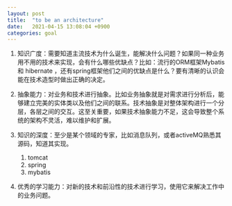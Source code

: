 ```yaml
---
layout: post
title:  "to be an architecture"
date:   2021-04-15 13:08:04 +0900
categories: goal
---
```

1. 知识广度：需要知道主流技术为什么诞生，能解决什么问题？如果同一种业务用不用的技术来实现，会有什么哪些优缺点？比如：流行的ORM框架Mybatis 和 hibernate ，还有spring框架他们之间的优缺点是什么？要有清晰的认识会能在技术造型时做出正确的决定。
    
2. 抽象能力：对业务和技术进行抽象。比如业务抽象就是对需求进行分析后，能够建立完美的实体类以及他们之间的联系。技术抽象是对整体架构进行一个分层，各层之间的交互。这至关重要，如果技术抽象能力不足，这会导致整个系统的架构不灵活，难以维护和扩展。
    
3. 知识的深度：至少是某个领域的专家，比如消息队列，或者activeMQ熟悉其源码，知道其实现。
    
    1.  tomcat
    2.  spring
    3.  mybatis

4. 优秀的学习能力：对新的技术和前沿性的技术进行学习，使用它来解决工作中的业务问题。